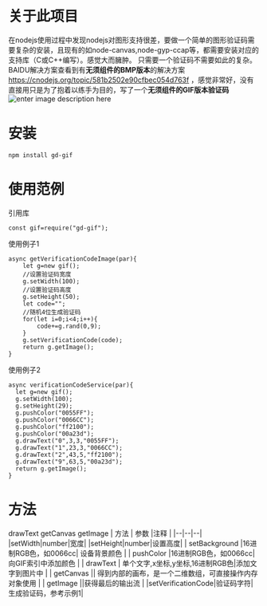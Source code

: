 # 关于此项目

在nodejs使用过程中发现nodejs对图形支持很差，要做一个简单的图形验证码需要复杂的安装，且现有的如node-canvas,node-gyp-ccap等，都需要安装对应的支持库（C或C++编写）。感觉大而臃肿。
只需要一个验证码不需要如此的复杂。
BAIDU解决方案查看到有**无须组件的BMP版本**的解决方案
https://cnodejs.org/topic/581b2502e90cfbec054d763f
，感觉非常好，没有直接用只是为了抱着以练手为目的，写了一个**无须组件的GIF版本验证码**
![enter image description here](https://github.com/pzzcn/gd-gif/blob/master/1.png?raw=true)

# 安装

    npm install gd-gif

# 使用范例

引用库

    const gif=require("gd-gif");

使用例子1

    async getVerificationCodeImage(par){
        let g=new gif();
        //设置验证码宽度
        g.setWidth(100);
        //设置验证码高度
        g.setHeight(50);
        let code="";
        //随机4位生成验证码
        for(let i=0;i<4;i++){
            code+=g.rand(0,9);
        }
        g.setVerificationCode(code);
        return g.getImage();
    }
   使用例子2

    async verificationCodeService(par){
      let g=new gif();
      g.setWidth(100);
      g.setHeight(29);
      g.pushColor("0055FF");
      g.pushColor("0066CC");
      g.pushColor("ff2100");
      g.pushColor("00a23d");
      g.drawText("0",3,3,"0055FF");
      g.drawText("1",23,3,"0066CC");
      g.drawText("2",43,5,"ff2100");
      g.drawText("9",63,5,"00a23d");
      return g.getImage();
    }

# 方法





drawText
getCanvas
getImage
| 方法 | 参数 |注释 |
|--|--|--|
|setWidth|number|宽度|
|setHeight|number|设置高度|
| setBackground |16进制RGB色，如0066cc| 设备背景颜色 |
| pushColor |16进制RGB色，如0066cc| 向GIF索引中添加颜色 |
| drawText | 单个文字,x坐标,y坐标,16进制RGB色|添加文字到图片中 |
| getCanvas || 得到内部的画布，是一个二维数组，可直接操作内存对象使用 |
| getImage ||获得最后的输出流 |
|setVerificationCode|验证码字符|生成验证码，参考示例1|


